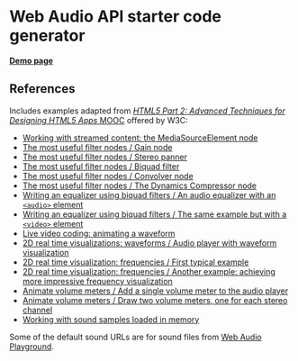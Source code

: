 # Web Audio API starter code generator

**[Demo page][demo-en-base]**

[demo-en-base]: http://antonkhorev.github.io/webaudio-starter/en/base/

## References

Includes examples adapted from [*HTML5 Part 2: Advanced Techniques for Designing HTML5 Apps* MOOC](https://www.edx.org/course/html5-part-2-advanced-techniques-w3cx-html5-2x) offered by W3C:

* [Working with streamed content: the MediaSourceElement node](http://jsbin.com/mifaqa/edit)
* [The most useful filter nodes / Gain node](http://jsbin.com/dizipo/edit)
* [The most useful filter nodes / Stereo panner](http://jsbin.com/zojona/edit)
* [The most useful filter nodes / Biquad filter](http://jsbin.com/faqowo/edit)
* [The most useful filter nodes / Convolver node](http://jsbin.com/rikivu/edit)
* [The most useful filter nodes / The Dynamics Compressor node](http://jsbin.com/joyayi/edit)
* [Writing an equalizer using biquad filters / An audio equalizer with an `<audio>` element](http://jsbin.com/tipala/edit)
* [Writing an equalizer using biquad filters / The same example but with a `<video>` element](http://jsbin.com/podaju/edit)
* [Live video coding: animating a waveform](http://jsbin.com/sequtas/edit)
* [2D real time visualizations: waveforms / Audio player with waveform visualization](http://jsbin.com/wigucu/edit)
* [2D real time visualization: frequencies / First typical example](http://jsbin.com/vemaho/edit)
* [2D real time visualization: frequencies / Another example: achieving more impressive frequency visualization](http://jsbin.com/fagadu/edit)
* [Animate volume meters / Add a single volume meter to the audio player](http://jsbin.com/kazuzed/edit)
* [Animate volume meters / Draw two volume meters, one for each stereo channel](http://jsbin.com/vejocav/edit)
* [Working with sound samples loaded in memory](http://jsbin.com/gesetu/edit)

Some of the default sound URLs are for sound files from [Web Audio Playground](http://webaudioplayground.appspot.com/).
